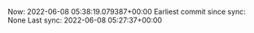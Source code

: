 Now: 2022-06-08 05:38:19.079387+00:00 Earliest commit since sync: None Last sync: 2022-06-08 05:27:37+00:00
